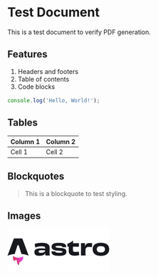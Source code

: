 # Test Document

This is a test document to verify PDF generation.

## Features

1. Headers and footers
2. Table of contents
3. Code blocks

```javascript
console.log('Hello, World!');
```

## Tables

| Column 1 | Column 2 |
|----------|----------|
| Cell 1   | Cell 2   |

## Blockquotes

> This is a blockquote to test styling.

## Images

![Astro Logo](src/assets/astro.svg)
